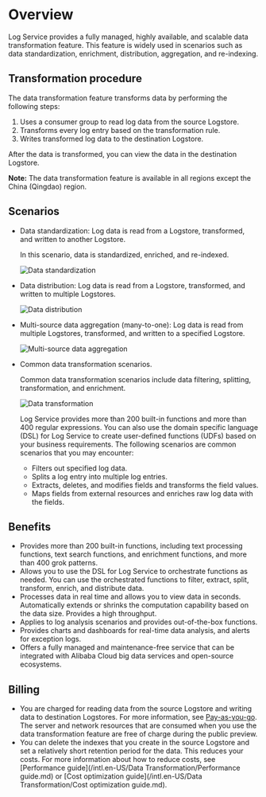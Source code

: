 # Overview

Log Service provides a fully managed, highly available, and scalable data transformation feature. This feature is widely used in scenarios such as data standardization, enrichment, distribution, aggregation, and re-indexing.

## Transformation procedure

The data transformation feature transforms data by performing the following steps:

1.  Uses a consumer group to read log data from the source Logstore.
2.  Transforms every log entry based on the transformation rule.
3.  Writes transformed log data to the destination Logstore.

After the data is transformed, you can view the data in the destination Logstore.

**Note:** The data transformation feature is available in all regions except the China \(Qingdao\) region.

## Scenarios

-   Data standardization: Log data is read from a Logstore, transformed, and written to another Logstore.

    In this scenario, data is standardized, enriched, and re-indexed.

    ![Data standardization](https://static-aliyun-doc.oss-cn-hangzhou.aliyuncs.com/assets/img/en-US/5943749951/p51410.png)

-   Data distribution: Log data is read from a Logstore, transformed, and written to multiple Logstores.

    ![Data distribution](https://static-aliyun-doc.oss-cn-hangzhou.aliyuncs.com/assets/img/en-US/5943749951/p51411.png)

-   Multi-source data aggregation \(many-to-one\): Log data is read from multiple Logstores, transformed, and written to a specified Logstore.

    ![Multi-source data aggregation](https://static-aliyun-doc.oss-cn-hangzhou.aliyuncs.com/assets/img/en-US/5943749951/p51412.png)

-   Common data transformation scenarios.

    Common data transformation scenarios include data filtering, splitting, transformation, and enrichment.

    ![Data transformation](https://static-aliyun-doc.oss-cn-hangzhou.aliyuncs.com/assets/img/en-US/5943749951/p51413.png)

    Log Service provides more than 200 built-in functions and more than 400 regular expressions. You can also use the domain specific language \(DSL\) for Log Service to create user-defined functions \(UDFs\) based on your business requirements. The following scenarios are common scenarios that you may encounter:

    -   Filters out specified log data.
    -   Splits a log entry into multiple log entries.
    -   Extracts, deletes, and modifies fields and transforms the field values.
    -   Maps fields from external resources and enriches raw log data with the fields.

## Benefits

-   Provides more than 200 built-in functions, including text processing functions, text search functions, and enrichment functions, and more than 400 grok patterns.
-   Allows you to use the DSL for Log Service to orchestrate functions as needed. You can use the orchestrated functions to filter, extract, split, transform, enrich, and distribute data.
-   Processes data in real time and allows you to view data in seconds. Automatically extends or shrinks the computation capability based on the data size. Provides a high throughput.
-   Applies to log analysis scenarios and provides out-of-the-box functions.
-   Provides charts and dashboards for real-time data analysis, and alerts for exception logs.
-   Offers a fully managed and maintenance-free service that can be integrated with Alibaba Cloud big data services and open-source ecosystems.

## Billing

-   You are charged for reading data from the source Logstore and writing data to destination Logstores. For more information, see [Pay-as-you-go](/intl.en-US/Pricing/Pay-as-you-go.md). The server and network resources that are consumed when you use the data transformation feature are free of charge during the public preview.
-   You can delete the indexes that you create in the source Logstore and set a relatively short retention period for the data. This reduces your costs. For more information about how to reduce costs, see [Performance guide](/intl.en-US/Data Transformation/Performance guide.md) or [Cost optimization guide](/intl.en-US/Data Transformation/Cost optimization guide.md).

